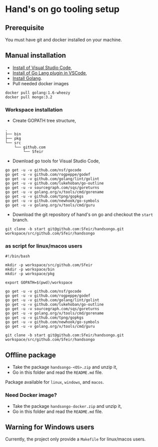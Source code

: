 # Hand's on go tooling setup

## Prerequisite

You must have git and docker installed on your machine.

## Manual installation

* [Install of Visual Studio Code](https://code.visualstudio.com/),
* [Install of Go Lang plugin in VSCode](https://marketplace.visualstudio.com/items?itemName=lukehoban.Go),
* [Install Golang](https://golang.org/doc/install).
* Pull needed docker images

```
docker pull golang:1.6-wheezy
docker pull mongo:3.2
```

### Workspace installation

* Create GOPATH tree structure,

```
.
├── bin
├── pkg
└── src
    └── github.com
        └── Sfeir
```

* Download go tools for Visual Studio Code,

```
go get -u -v github.com/nsf/gocode
go get -u -v github.com/rogpeppe/godef
go get -u -v github.com/golang/lint/golint
go get -u -v github.com/lukehoban/go-outline
go get -u -v sourcegraph.com/sqs/goreturns
go get -u -v golang.org/x/tools/cmd/gorename
go get -u -v github.com/tpng/gopkgs
go get -u -v github.com/newhook/go-symbols
go get -u -v golang.org/x/tools/cmd/guru
```

* Download the git repository of hand's on go and checkout the `start` branch.

```
git clone -b start git@github.com:Sfeir/handsongo.git workspace/src/github.com/Sfeir/handsongo
```

### as script for linux/macos users

```
#!/bin/bash

mkdir -p workspace/src/github.com/Sfeir
mkdir -p workspace/bin
mkdir -p workspace/pkg

export GOPATH=$(pwd)/workspace

go get -u -v github.com/nsf/gocode
go get -u -v github.com/rogpeppe/godef
go get -u -v github.com/golang/lint/golint
go get -u -v github.com/lukehoban/go-outline
go get -u -v sourcegraph.com/sqs/goreturns
go get -u -v golang.org/x/tools/cmd/gorename
go get -u -v github.com/tpng/gopkgs
go get -u -v github.com/newhook/go-symbols
go get -u -v golang.org/x/tools/cmd/guru

git clone -b start git@github.com:Sfeir/handsongo.git workspace/src/github.com/Sfeir/handsongo
```

## Offline package

* Take the package `handsongo-<OS>.zip` and unzip it,
* Go in this folder and read the `README.md` file.

Package available for `linux`, `windows`, and `macos`.

### Need Docker image?

* Take the package `handsongo-docker.zip` and unzip it,
* Go in this folder and read the `README.md` file.

## Warning for Windows users

Currently, the project only provide a `Makefile` for linux/macos users.
